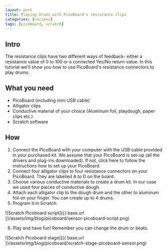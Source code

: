 ```yaml
---
layout: post
title: Playing Drums with PicoBoard's resistance clips
categories: [recipes]
tags: [picoboard, scratch]
---
```


## Intro
The resistance clips have two different ways of feedback- either a resistance value of 0 to 100 or a connected Yes/No return value. In this tutorial we'll show you how to use PicoBoard's resistance connectors to play drums.

## What you need
- PicoBoard (including mini USB cable)
- Alligator clips
- Conductive material of your choice (Aluminum foil, playdough, paper clips etc.)
- Scratch software

## How
1. Connect the PicoBoard with your computer with the USB cable provided in your purchased kit. We assume that your PicoBoard is set-up (all the drivers and plug-ins downloaded). If not, click here to follow the instructions how to set up your PicoBoard.
2. Connect four alligator clips to four resistance connectors on your PicoBoard. They are labelled A to D on the board.
3. Choose various conductive materials to create a drum kit. In our case we used four pieces of conductive dough.
4. Attach each alligator clip to the dough drum and the other to aluminum foil on your finger. You can create up to 4 drums.
5. Program it in Scratch.

![Scratch Picoboard script]({{ base.url }}/assets/img/blog/picoboard/sensor-picoboard-script.png)

6. Play and have fun! Remember you can change the drum or beats.

![Scratch Picoboard stage]({{ base.url }}/assets/img/blog/picoboard/scratch-stage-picoboard-sensor.png)
